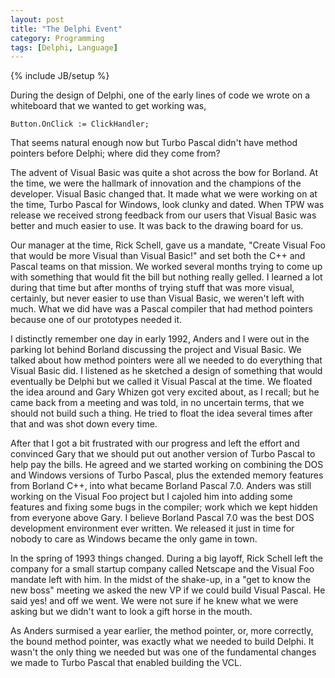 ```yaml
---
layout: post
title: "The Delphi Event"
category: Programming
tags: [Delphi, Language]
---
```

{% include JB/setup %}

During the design of Delphi, one of the early lines of code we wrote on a 
whiteboard that we wanted to get working was,

    Button.OnClick := ClickHandler;

That seems natural enough now but Turbo Pascal didn't have method pointers
before Delphi; where did they come from? 

The advent of Visual Basic was quite a shot across the bow for Borland. At the
time, we were the hallmark of innovation and the champions of the developer.
Visual Basic changed that. It made what we were working on at the time, Turbo
Pascal for Windows, look clunky and dated. When TPW was release we received 
strong feedback from our users that Visual Basic was better and much easier to
use. It was back to the drawing board for us.

Our manager at the time, Rick Schell, gave us a mandate, "Create Visual Foo that
would be more Visual than Visual Basic!" and set both the C++ and Pascal teams
on that mission. We worked several months trying to come up with something that
would fit the bill but nothing really gelled. I learned a lot during that time
but after months of trying stuff that was more visual, certainly, but never 
easier to use than Visual Basic, we weren't left with much. What we did have
was a Pascal compiler that had method pointers because one of our prototypes
needed it.

I distinctly remember one day in early 1992, Anders and I were out in the 
parking lot behind Borland discussing the project and Visual Basic. We talked 
about how method pointers were all we needed to do everything that Visual 
Basic did. I listened as he sketched a design of something that would eventually 
be Delphi but we called it Visual Pascal at the time. We floated the idea around 
and Gary Whizen got very excited about, as I recall; but he came back from a 
meeting and was told, in no uncertain terms, that we should not build such a 
thing. He tried to float the idea several times after that and was shot down 
every time.

After that I got a bit frustrated with our progress and left the effort and
convinced Gary that we should put out another version of Turbo Pascal to help
pay the bills. He agreed and we started working on combining the DOS and Windows
versions of Turbo Pascal, plus the extended memory features from Borland C++, 
into what became Borland Pascal 7.0. Anders was still working on the Visual Foo 
project but I cajoled him into adding some features and fixing some bugs in the 
compiler; work which we kept hidden from everyone above Gary. I believe Borland
Pascal 7.0 was the best DOS development environment ever written. We released it
just in time for nobody to care as Windows became the only game in town.

In the spring of 1993 things changed. During a big layoff, Rick Schell left the 
company for a small startup company called Netscape and the Visual Foo mandate
left with him. In the midst of the shake-up, in a "get to know the new boss" 
meeting we asked the new VP if we could build Visual Pascal. He said yes! and 
off we went. We were not sure if he knew what we were asking but we didn't want 
to look a gift horse in the mouth.

As Anders surmised a year earlier, the method pointer, or, more correctly, the 
bound method pointer, was exactly what we needed to build Delphi. It wasn't the 
only thing we needed but was one of the fundamental changes we made to Turbo 
Pascal that enabled building the VCL.